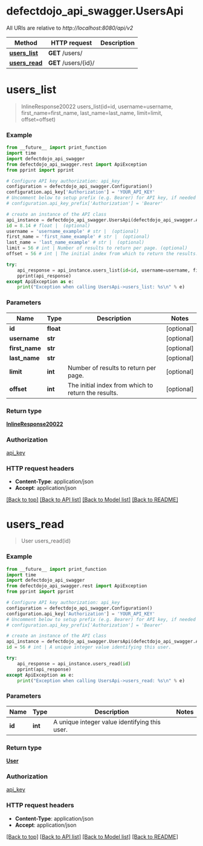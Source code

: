 # defectdojo_api_swagger.UsersApi

All URIs are relative to *http://localhost:8080/api/v2*

Method | HTTP request | Description
------------- | ------------- | -------------
[**users_list**](UsersApi.md#users_list) | **GET** /users/ | 
[**users_read**](UsersApi.md#users_read) | **GET** /users/{id}/ | 


# **users_list**
> InlineResponse20022 users_list(id=id, username=username, first_name=first_name, last_name=last_name, limit=limit, offset=offset)





### Example
```python
from __future__ import print_function
import time
import defectdojo_api_swagger
from defectdojo_api_swagger.rest import ApiException
from pprint import pprint

# Configure API key authorization: api_key
configuration = defectdojo_api_swagger.Configuration()
configuration.api_key['Authorization'] = 'YOUR_API_KEY'
# Uncomment below to setup prefix (e.g. Bearer) for API key, if needed
# configuration.api_key_prefix['Authorization'] = 'Bearer'

# create an instance of the API class
api_instance = defectdojo_api_swagger.UsersApi(defectdojo_api_swagger.ApiClient(configuration))
id = 8.14 # float |  (optional)
username = 'username_example' # str |  (optional)
first_name = 'first_name_example' # str |  (optional)
last_name = 'last_name_example' # str |  (optional)
limit = 56 # int | Number of results to return per page. (optional)
offset = 56 # int | The initial index from which to return the results. (optional)

try:
    api_response = api_instance.users_list(id=id, username=username, first_name=first_name, last_name=last_name, limit=limit, offset=offset)
    pprint(api_response)
except ApiException as e:
    print("Exception when calling UsersApi->users_list: %s\n" % e)
```

### Parameters

Name | Type | Description  | Notes
------------- | ------------- | ------------- | -------------
 **id** | **float**|  | [optional] 
 **username** | **str**|  | [optional] 
 **first_name** | **str**|  | [optional] 
 **last_name** | **str**|  | [optional] 
 **limit** | **int**| Number of results to return per page. | [optional] 
 **offset** | **int**| The initial index from which to return the results. | [optional] 

### Return type

[**InlineResponse20022**](InlineResponse20022.md)

### Authorization

[api_key](../README.md#api_key)

### HTTP request headers

 - **Content-Type**: application/json
 - **Accept**: application/json

[[Back to top]](#) [[Back to API list]](../README.md#documentation-for-api-endpoints) [[Back to Model list]](../README.md#documentation-for-models) [[Back to README]](../README.md)

# **users_read**
> User users_read(id)





### Example
```python
from __future__ import print_function
import time
import defectdojo_api_swagger
from defectdojo_api_swagger.rest import ApiException
from pprint import pprint

# Configure API key authorization: api_key
configuration = defectdojo_api_swagger.Configuration()
configuration.api_key['Authorization'] = 'YOUR_API_KEY'
# Uncomment below to setup prefix (e.g. Bearer) for API key, if needed
# configuration.api_key_prefix['Authorization'] = 'Bearer'

# create an instance of the API class
api_instance = defectdojo_api_swagger.UsersApi(defectdojo_api_swagger.ApiClient(configuration))
id = 56 # int | A unique integer value identifying this user.

try:
    api_response = api_instance.users_read(id)
    pprint(api_response)
except ApiException as e:
    print("Exception when calling UsersApi->users_read: %s\n" % e)
```

### Parameters

Name | Type | Description  | Notes
------------- | ------------- | ------------- | -------------
 **id** | **int**| A unique integer value identifying this user. | 

### Return type

[**User**](User.md)

### Authorization

[api_key](../README.md#api_key)

### HTTP request headers

 - **Content-Type**: application/json
 - **Accept**: application/json

[[Back to top]](#) [[Back to API list]](../README.md#documentation-for-api-endpoints) [[Back to Model list]](../README.md#documentation-for-models) [[Back to README]](../README.md)

